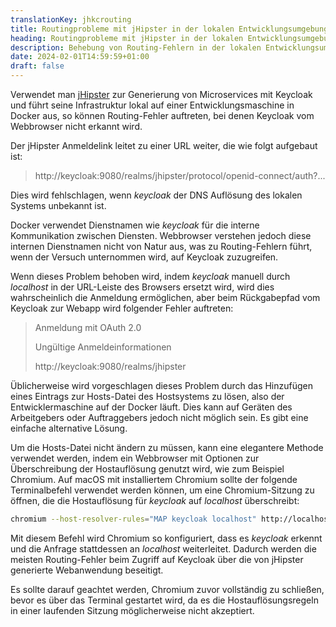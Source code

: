 ```yaml
---
translationKey: jhkcrouting
title: Routingprobleme mit jHipster in der lokalen Entwicklungsumgebung beheben
heading: Routingprobleme mit jHipster in der lokalen Entwicklungsumgebung beheben
description: Behebung von Routing-Fehlern in der lokalen Entwicklungsumgebung mit JHipster und Keycloak.
date: 2024-02-01T14:59:59+01:00
draft: false
---
```


Verwendet man [jHipster](https://www.jhipster.tech) zur Generierung von Microservices mit Keycloak und führt seine Infrastruktur lokal auf einer Entwicklungsmaschine in Docker aus, so können Routing-Fehler auftreten, bei denen Keycloak vom Webbrowser nicht erkannt wird.

Der jHipster Anmeldelink leitet zu einer URL weiter, die wie folgt aufgebaut ist:
> http://keycloak:9080/realms/jhipster/protocol/openid-connect/auth?...

Dies wird fehlschlagen, wenn *keycloak* der DNS Auflösung des lokalen Systems unbekannt ist.

Docker verwendet Dienstnamen wie *keycloak* für die interne Kommunikation zwischen Diensten. Webbrowser verstehen jedoch diese internen Dienstnamen nicht von Natur aus, was zu Routing-Fehlern führt, wenn der Versuch unternommen wird, auf Keycloak zuzugreifen.

Wenn dieses Problem behoben wird, indem *keycloak* manuell durch *localhost* in der URL-Leiste des Browsers ersetzt wird, wird dies wahrscheinlich die Anmeldung ermöglichen, aber beim Rückgabepfad vom Keycloak zur Webapp wird folgender Fehler auftreten:

> Anmeldung mit OAuth 2.0
> 
> Ungültige Anmeldeinformationen
> 
> http://keycloak:9080/realms/jhipster

Üblicherweise wird vorgeschlagen dieses Problem durch das Hinzufügen eines Eintrags zur Hosts-Datei des Hostsystems zu lösen, also der Entwicklermaschine auf der Docker läuft. Dies kann auf Geräten des Arbeitgebers oder Auftraggebers jedoch nicht möglich sein. Es gibt eine einfache alternative Lösung.

Um die Hosts-Datei nicht ändern zu müssen, kann eine elegantere Methode verwendet werden, indem ein Webbrowser mit Optionen zur Überschreibung der Hostauflösung genutzt wird, wie zum Beispiel Chromium. Auf macOS mit installiertem Chromium sollte der folgende Terminalbefehl verwendet werden können, um eine Chromium-Sitzung zu öffnen, die die Hostauflösung für *keycloak* auf *localhost* überschreibt:

```zsh
chromium --host-resolver-rules="MAP keycloak localhost" http://localhost:8081
```

Mit diesem Befehl wird Chromium so konfiguriert, dass es *keycloak* erkennt und die Anfrage stattdessen an *localhost* weiterleitet. Dadurch werden die meisten Routing-Fehler beim Zugriff auf Keycloak über die von jHipster generierte Webanwendung beseitigt.

Es sollte darauf geachtet werden, Chromium zuvor vollständig zu schließen, bevor es über das Terminal gestartet wird, da es die Hostauflösungsregeln in einer laufenden Sitzung möglicherweise nicht akzeptiert.
```
